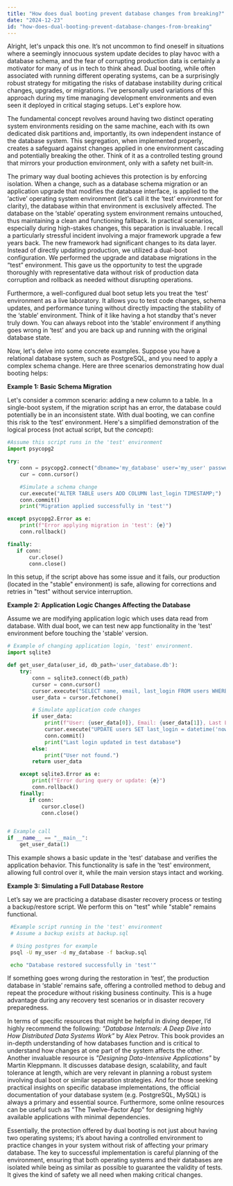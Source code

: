 ```yaml
---
title: "How does dual booting prevent database changes from breaking?"
date: "2024-12-23"
id: "how-does-dual-booting-prevent-database-changes-from-breaking"
---
```


Alright, let's unpack this one. It’s not uncommon to find oneself in situations where a seemingly innocuous system update decides to play havoc with a database schema, and the fear of corrupting production data is certainly a motivator for many of us in tech to think ahead. Dual booting, while often associated with running different operating systems, can be a surprisingly robust strategy for mitigating the risks of database instability during critical changes, upgrades, or migrations. I’ve personally used variations of this approach during my time managing development environments and even seen it deployed in critical staging setups. Let's explore how.

The fundamental concept revolves around having two distinct operating system environments residing on the same machine, each with its own dedicated disk partitions and, importantly, its own independent instance of the database system. This segregation, when implemented properly, creates a safeguard against changes applied in one environment cascading and potentially breaking the other. Think of it as a controlled testing ground that mirrors your production environment, only with a safety net built-in.

The primary way dual booting achieves this protection is by enforcing isolation. When a change, such as a database schema migration or an application upgrade that modifies the database interface, is applied to the ‘active’ operating system environment (let's call it the ‘test’ environment for clarity), the database within that environment is exclusively affected. The database on the ‘stable’ operating system environment remains untouched, thus maintaining a clean and functioning fallback. In practical scenarios, especially during high-stakes changes, this separation is invaluable. I recall a particularly stressful incident involving a major framework upgrade a few years back. The new framework had significant changes to its data layer. Instead of directly updating production, we utilized a dual-boot configuration. We performed the upgrade and database migrations in the “test” environment. This gave us the opportunity to test the upgrade thoroughly with representative data without risk of production data corruption and rollback as needed without disrupting operations.

Furthermore, a well-configured dual boot setup lets you treat the ‘test’ environment as a live laboratory. It allows you to test code changes, schema updates, and performance tuning without directly impacting the stability of the ‘stable’ environment. Think of it like having a hot standby that's never truly down. You can always reboot into the ‘stable’ environment if anything goes wrong in ‘test’ and you are back up and running with the original database state.

Now, let's delve into some concrete examples. Suppose you have a relational database system, such as PostgreSQL, and you need to apply a complex schema change. Here are three scenarios demonstrating how dual booting helps:

**Example 1: Basic Schema Migration**

Let's consider a common scenario: adding a new column to a table. In a single-boot system, if the migration script has an error, the database could potentially be in an inconsistent state. With dual booting, we can confine this risk to the ‘test’ environment. Here's a simplified demonstration of the logical process (not actual script, but the *concept*):

```python
#Assume this script runs in the 'test' environment
import psycopg2

try:
    conn = psycopg2.connect("dbname='my_database' user='my_user' password='my_password'")
    cur = conn.cursor()

    #Simulate a schema change
    cur.execute("ALTER TABLE users ADD COLUMN last_login TIMESTAMP;")
    conn.commit()
    print("Migration applied successfully in 'test'")

except psycopg2.Error as e:
    print(f"Error applying migration in 'test': {e}")
    conn.rollback()

finally:
   if conn:
       cur.close()
       conn.close()
```

In this setup, if the script above has some issue and it fails, our production (located in the "stable" environment) is safe, allowing for corrections and retries in "test" without service interruption.

**Example 2: Application Logic Changes Affecting the Database**

Assume we are modifying application logic which uses data read from database. With dual boot, we can test new app functionality in the 'test' environment before touching the 'stable' version.

```python
# Example of changing application login, 'test' environment.
import sqlite3

def get_user_data(user_id, db_path='user_database.db'):
    try:
        conn = sqlite3.connect(db_path)
        cursor = conn.cursor()
        cursor.execute("SELECT name, email, last_login FROM users WHERE id=?", (user_id,))
        user_data = cursor.fetchone()

        # Simulate application code changes
        if user_data:
            print(f"User: {user_data[0]}, Email: {user_data[1]}, Last Login: {user_data[2]}")
            cursor.execute("UPDATE users SET last_login = datetime('now') WHERE id=?", (user_id,))
            conn.commit()
            print("Last login updated in test database")
        else:
            print("User not found.")
        return user_data

    except sqlite3.Error as e:
        print(f"Error during query or update: {e}")
        conn.rollback()
    finally:
       if conn:
           cursor.close()
           conn.close()


# Example call
if __name__ == "__main__":
    get_user_data(1)
```

This example shows a basic update in the 'test' database and verifies the application behavior. This functionality is safe in the 'test' environment, allowing full control over it, while the main version stays intact and working.

**Example 3: Simulating a Full Database Restore**

Let’s say we are practicing a database disaster recovery process or testing a backup/restore script. We perform this on "test" while "stable" remains functional.

```bash
 #Example script running in the 'test' environment
 # Assume a backup exists at backup.sql

 # Using postgres for example
 psql -U my_user -d my_database -f backup.sql

 echo "Database restored successfully in 'test'"
```

If something goes wrong during the restoration in ‘test’, the production database in ‘stable’ remains safe, offering a controlled method to debug and repeat the procedure without risking business continuity. This is a huge advantage during any recovery test scenarios or in disaster recovery preparedness.

In terms of specific resources that might be helpful in diving deeper, I’d highly recommend the following: *“Database Internals: A Deep Dive into How Distributed Data Systems Work”* by Alex Petrov. This book provides an in-depth understanding of how databases function and is critical to understand how changes at one part of the system affects the other. Another invaluable resource is *"Designing Data-Intensive Applications"* by Martin Kleppmann. It discusses database design, scalability, and fault tolerance at length, which are very relevant in planning a robust system involving dual boot or similar separation strategies. And for those seeking practical insights on specific database implementations, the official documentation of your database system (e.g. PostgreSQL, MySQL) is always a primary and essential source. Furthermore, some online resources can be useful such as "The Twelve-Factor App" for designing highly available applications with minimal dependencies.

Essentially, the protection offered by dual booting is not just about having two operating systems; it’s about having a controlled environment to practice changes in your system without risk of affecting your primary database. The key to successful implementation is careful planning of the environment, ensuring that both operating systems and their databases are isolated while being as similar as possible to guarantee the validity of tests. It gives the kind of safety we all need when making critical changes.
